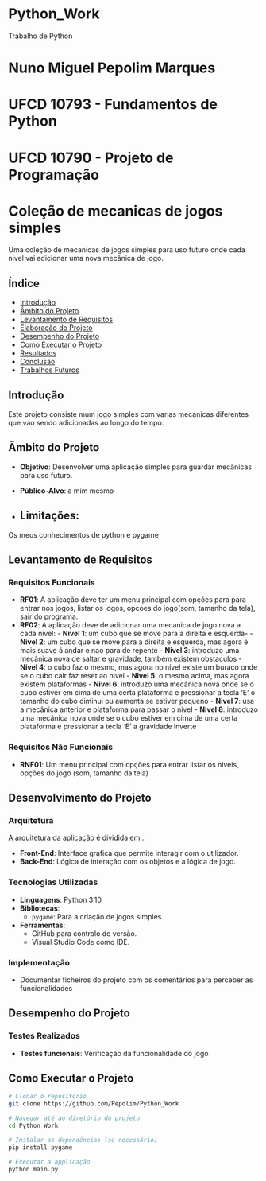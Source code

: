 # Python_Work
Trabalho de Python

# Nuno Miguel Pepolim Marques

# UFCD 10793 - Fundamentos de Python
# UFCD 10790 - Projeto de Programação


# Coleção de mecanicas de jogos simples

Uma coleção de mecanicas de jogos simples para uso futuro onde cada nivel vai adicionar uma nova mecânica de jogo. 

## Índice

- [Introdução](#introdução)
- [Âmbito do Projeto](#âmbito-do-projeto)
- [Levantamento de Requisitos](#levantamento-de-requisitos)
- [Elaboração do Projeto](#elaboração-do-projeto)
- [Desempenho do Projeto](#desempenho-do-projeto)
- [Como Executar o Projeto](#como-executar-o-projeto)
- [Resultados](#resultados)
- [Conclusão](#conclusão)
- [Trabalhos Futuros](#trabalhos-futuros)

## Introdução

Este projeto consiste mum jogo simples com varias mecanicas diferentes que vao sendo adicionadas ao longo do tempo.

## Âmbito do Projeto

- **Objetivo**: Desenvolver uma aplicação simples para guardar mecânicas para uso futuro.

- **Público-Alvo**: a mim mesmo

- ## **Limitações**: 
Os meus conhecimentos de python e pygame 

## Levantamento de Requisitos

### Requisitos Funcionais

- **RF01**: A aplicação deve ter um menu principal com opções para para entrar nos jogos, listar os jogos, opcoes do jogo(som, tamanho da tela), sair do programa.
- **RF02**: A aplicação deve de adicionar uma mecanica de jogo nova a cada nivel:
            - **Nivel 1**: um cubo que se move para a direita e esquerda- 
            - **Nivel 2**: um cubo que se move para a direita e esquerda, mas agora é mais suave á andar e nao para de repente
            - **Nivel 3**: introduzo uma mecânica nova de saltar e gravidade, também existem obstaculos
            - **Nivel 4**: o cubo faz o mesmo, mas agora no nível existe um buraco onde se o cubo cair faz reset ao nivel
            - **Nivel 5**: o mesmo acima, mas agora existem plataformas
            - **Nivel 6**: introduzo uma mecânica nova onde se o cubo estiver em cima de uma certa plataforma e pressionar a tecla ‘E’ o tamanho do cubo diminui ou aumenta se estiver pequeno
            - **Nivel 7**: usa a mecânica anterior e plataforma para passar o nivel
            - **Nivel 8**: introduzo uma mecânica nova onde se o cubo estiver em cima de uma certa plataforma e pressionar a tecla ‘E’ a gravidade inverte


### Requisitos Não Funcionais

- **RNF01**: Um menu principal com opções para entrar listar os niveis, opções do jogo (som,
 tamanho da tela)

## Desenvolvimento do Projeto

### Arquitetura

A arquitetura da aplicação é dividida em ..

- **Front-End**: Interface grafica que permite interagir com o utilizador.
- **Back-End**: Lógica de interação com os objetos e a lógica de jogo.

### Tecnologias Utilizadas

- **Linguagens**: Python 3.10
- **Bibliotecas**:
  - `pygame`: Para a criação de jogos simples.
- **Ferramentas**:
  - GitHub para controlo de versão.
  - Visual Studio Code como IDE.

### Implementação

- Documentar ficheiros do projeto com os comentários para perceber as funcionalidades

## Desempenho do Projeto

### Testes Realizados

- **Testes funcionais**: Verificação da funcionalidade do jogo

## Como Executar o Projeto

```bash
# Clonar o repositório
git clone https://github.com/Pepolim/Python_Work

# Navegar até ao diretório do projeto
cd Python_Work

# Instalar as dependências (se necessário)
pip install pygame

# Executar a applicação
python main.py
```
